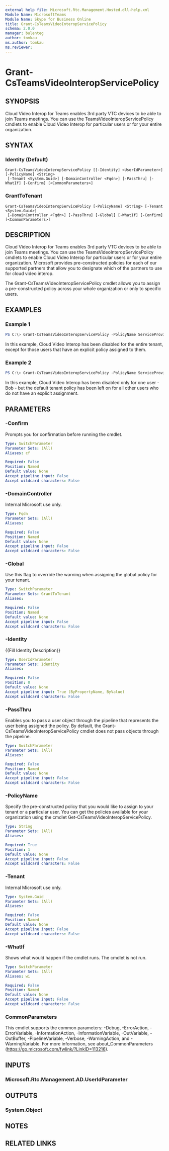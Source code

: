 ```yaml
---
external help file: Microsoft.Rtc.Management.Hosted.dll-help.xml
Module Name: MicrosoftTeams
Module Name: Skype for Business Online
title: Grant-CsTeamsVideoInteropServicePolicy
schema: 2.0.0
manager: bulenteg
author: tomkau
ms.author: tomkau
ms.reviewer:
---
```


# Grant-CsTeamsVideoInteropServicePolicy

## SYNOPSIS

Cloud Video Interop for Teams enables 3rd party VTC devices to be able to join Teams meetings.  You can use the TeamsVideoInteropServicePolicy cmdlets to enable Cloud Video Interop for particular users or for your entire organization.

## SYNTAX

### Identity (Default)
```
Grant-CsTeamsVideoInteropServicePolicy [[-Identity] <UserIdParameter>] [-PolicyName] <String>
 [-Tenant <System.Guid>] [-DomainController <Fqdn>] [-PassThru] [-WhatIf] [-Confirm] [<CommonParameters>]
```

### GrantToTenant
```
Grant-CsTeamsVideoInteropServicePolicy [-PolicyName] <String> [-Tenant <System.Guid>]
 [-DomainController <Fqdn>] [-PassThru] [-Global] [-WhatIf] [-Confirm] [<CommonParameters>]
```

## DESCRIPTION
Cloud Video Interop for Teams enables 3rd party VTC devices to be able to join Teams meetings.  You can use the TeamsVideoInteropServicePolicy cmdlets to enable Cloud Video Interop for particular users or for your entire organization.  Microsoft provides pre-constructed policies for each of our supported partners that allow you to designate which of the partners to use for cloud video interop.  

The Grant-CsTeamsVideoInteropServicePolicy cmdlet allows you to assign a pre-constructed policy across your whole organization or only  to specific users.

## EXAMPLES

### Example 1
```powershell
PS C:\> Grant-CsTeamsVideoInteropServicePolicy -PolicyName ServiceProviderDisabled
```

In this example, Cloud Video Interop has been disabled for the entire tenant, except for those users that have an explicit policy assigned to them.

### Example 2
```powershell
PS C:\> Grant-CsTeamsVideoInteropServicePolicy -PolicyName ServiceProviderDisabled -Identity bob@contoso.com
```

In this example, Cloud Video Interop has been disabled only for one user - Bob - but the default tenant policy has been left on for all other users who do not have an explicit assignment.

## PARAMETERS

### -Confirm
Prompts you for confirmation before running the cmdlet.

```yaml
Type: SwitchParameter
Parameter Sets: (All)
Aliases: cf

Required: False
Position: Named
Default value: None
Accept pipeline input: False
Accept wildcard characters: False
```

### -DomainController
Internal Microsoft use only.

```yaml
Type: Fqdn
Parameter Sets: (All)
Aliases:

Required: False
Position: Named
Default value: None
Accept pipeline input: False
Accept wildcard characters: False
```

### -Global
Use this flag to override the warning when assigning the global policy for your tenant.

```yaml
Type: SwitchParameter
Parameter Sets: GrantToTenant
Aliases:

Required: False
Position: Named
Default value: None
Accept pipeline input: False
Accept wildcard characters: False
```

### -Identity
{{Fill Identity Description}}

```yaml
Type: UserIdParameter
Parameter Sets: Identity
Aliases:

Required: False
Position: 0
Default value: None
Accept pipeline input: True (ByPropertyName, ByValue)
Accept wildcard characters: False
```

### -PassThru
Enables you to pass a user object through the pipeline that represents the user being assigned the policy. By default, the Grant-CsTeamsVideoInteropServicePolicy cmdlet does not pass objects through the pipeline.

```yaml
Type: SwitchParameter
Parameter Sets: (All)
Aliases:

Required: False
Position: Named
Default value: None
Accept pipeline input: False
Accept wildcard characters: False
```

### -PolicyName
Specify the pre-constructed policy that you would like to assign to your tenant or a particular user.  You can get the policies available for your organization using the cmdlet Get-CsTeamsVideoInteropServicePolicy.

```yaml
Type: String
Parameter Sets: (All)
Aliases:

Required: True
Position: 1
Default value: None
Accept pipeline input: False
Accept wildcard characters: False
```

### -Tenant
Internal Microsoft use only.

```yaml
Type: System.Guid
Parameter Sets: (All)
Aliases:

Required: False
Position: Named
Default value: None
Accept pipeline input: False
Accept wildcard characters: False
```

### -WhatIf
Shows what would happen if the cmdlet runs.
The cmdlet is not run.

```yaml
Type: SwitchParameter
Parameter Sets: (All)
Aliases: wi

Required: False
Position: Named
Default value: None
Accept pipeline input: False
Accept wildcard characters: False
```

### CommonParameters
This cmdlet supports the common parameters: -Debug, -ErrorAction, -ErrorVariable, -InformationAction, -InformationVariable, -OutVariable, -OutBuffer, -PipelineVariable, -Verbose, -WarningAction, and -WarningVariable.
For more information, see about_CommonParameters (https://go.microsoft.com/fwlink/?LinkID=113216).

## INPUTS

### Microsoft.Rtc.Management.AD.UserIdParameter


## OUTPUTS

### System.Object

## NOTES

## RELATED LINKS
